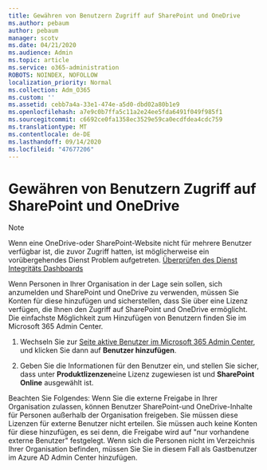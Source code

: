 ```yaml
---
title: Gewähren von Benutzern Zugriff auf SharePoint und OneDrive
ms.author: pebaum
author: pebaum
manager: scotv
ms.date: 04/21/2020
ms.audience: Admin
ms.topic: article
ms.service: o365-administration
ROBOTS: NOINDEX, NOFOLLOW
localization_priority: Normal
ms.collection: Adm_O365
ms.custom: ''
ms.assetid: cebb7a4a-33e1-474e-a5d0-dbd02a80b1e9
ms.openlocfilehash: a7e9c0b7ffa5c11a2e24ee5fda6491f049f985f1
ms.sourcegitcommit: c6692ce0fa1358ec3529e59ca0ecdfdea4cdc759
ms.translationtype: MT
ms.contentlocale: de-DE
ms.lasthandoff: 09/14/2020
ms.locfileid: "47677206"
---
```

# <a name="give-users-access-to-sharepoint-and-onedrive"></a>Gewähren von Benutzern Zugriff auf SharePoint und OneDrive

> [!NOTE]
> Wenn eine OneDrive-oder SharePoint-Website nicht für mehrere Benutzer verfügbar ist, die zuvor Zugriff hatten, ist möglicherweise ein vorübergehendes Dienst Problem aufgetreten. [Überprüfen des Dienst Integritäts Dashboards](https://portal.office.com/adminportal/home#/servicehealth)
  
Wenn Personen in Ihrer Organisation in der Lage sein sollen, sich anzumelden und SharePoint und OneDrive zu verwenden, müssen Sie Konten für diese hinzufügen und sicherstellen, dass Sie über eine Lizenz verfügen, die Ihnen den Zugriff auf SharePoint und OneDrive ermöglicht. Die einfachste Möglichkeit zum Hinzufügen von Benutzern finden Sie im Microsoft 365 Admin Center.
  
1. Wechseln Sie zur [Seite aktive Benutzer im Microsoft 365 Admin Center](https://portal.office.com/adminportal/home#/users), und klicken Sie dann auf **Benutzer hinzufügen**.
    
2. Geben Sie die Informationen für den Benutzer ein, und stellen Sie sicher, dass unter **Produktlizenzen**eine Lizenz zugewiesen ist und **SharePoint Online** ausgewählt ist. 
    
Beachten Sie Folgendes: Wenn Sie die externe Freigabe in Ihrer Organisation zulassen, können Benutzer SharePoint-und OneDrive-Inhalte für Personen außerhalb der Organisation freigeben. Sie müssen diese Lizenzen für externe Benutzer nicht erteilen. Sie müssen auch keine Konten für diese hinzufügen, es sei denn, die Freigabe wird auf "nur vorhandene externe Benutzer" festgelegt. Wenn sich die Personen nicht im Verzeichnis Ihrer Organisation befinden, müssen Sie Sie in diesem Fall als Gastbenutzer im Azure AD Admin Center hinzufügen.
  


